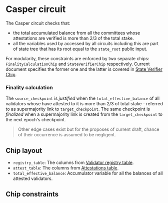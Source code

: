# Casper circuit

The Casper circuit checks that:
- the total accumulated balance from all the committees whose attestations are verified is more than 2/3 of the total stake.
- all the variables used by accessed by all circuits including this are part of state tree that has its root equal to the `state_root` public input.

For modularity, these constraints are enforced by two separate chips: `FinalityCalculationChip` and `StateVerifierChip` respectively. Current document specifies the former one and the latter is covered in [State Verifier Chip](/MM_04SbgR42f053XEqcs9w).

### Finality calculation

The `source_checkpoint` is *justified* when the `total_effective_balance` of all validators whose have attested to it is more than 2/3 of total stake - referred to as supermajority link to `target_checkpoint`. The same checkpoint is *finalized* when a supermajority link is created from the `target_checkpoint` to the next epoch's checkpoint.

> Other edge cases exist but for the proposes of current draft, chance of their occurrence is assumed to be negligent.


## Chip layout
- `registry_table`: The columns from [Validator registry table](/6B5be79aQni9TeRlxb0yIA#RegistryTable).
- `attest_table`: The columns from [Attestations table](/6B5be79aQni9TeRlxb0yIA#RegistryTable).
- `total_effective_balance`: Accumulator variable for all the balances of all attested validators.

## Chip constraints
